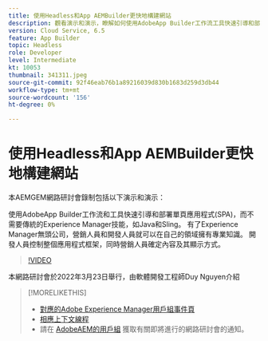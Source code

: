 ```yaml
---
title: 使用Headless和App AEMBuilder更快地構建網站
description: 觀看演示和演示，瞭解如何使用AdobeApp Builder工作流工具快速引導和部署單SPA頁應用程式()。
version: Cloud Service, 6.5
feature: App Builder
topic: Headless
role: Developer
level: Intermediate
kt: 10053
thumbnail: 341311.jpeg
source-git-commit: 92f46eab76b1a89216039d830b1683d259d3db44
workflow-type: tm+mt
source-wordcount: '156'
ht-degree: 0%

---
```



# 使用Headless和App AEMBuilder更快地構建網站

本AEMGEM網路研討會錄制包括以下演示和演示：

使用AdobeApp Builder工作流和工具快速引導和部署單頁應用程式(SPA)，而不需要傳統的Experience Manager技能，如Java和Sling。 有了Experience Manager無頭公司，營銷人員和開發人員就可以在自己的領域擁有專業知識。 開發人員控制整個應用程式框架，同時營銷人員確定內容及其顯示方式。

>[!VIDEO](https://video.tv.adobe.com/v/341311/?quality=12&learn=on)

本網路研討會於2022年3月23日舉行，由軟體開發工程師Duy Nguyen介紹

>[!MORELIKETHIS]
>
>* [對應的Adobe Experience Manager用戶組事件頁](https://aem-augs.adobe.com/events/details/adobe-experience-manager-aem-learning-chapter-presents-aem-gems-build-sites-faster-with-aem-headless-and-app-builder/)
>* [相應上下文線程](https://adobe.ly/3LkSWdm)
>* 請在 [AdobeAEM的用戶組](https://aem-augs.adobe.com/) 獲取有關即將進行的網路研討會的通知。